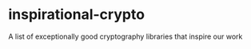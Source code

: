 # inspirational-crypto
A list of exceptionally good cryptography libraries that inspire our work    
